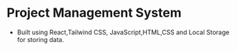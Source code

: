 # Project Management System

- Built using React,Tailwind CSS, JavaScript,HTML,CSS and Local Storage for storing data.
